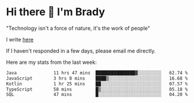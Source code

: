 # Hi there 👋 I'm Brady

"Technology isn't a force of nature, it's the work of people"

I write [here](https://github.com/hawk0120/blog)

If I haven't responded in a few days, please email me directly. 

Here are my stats from the last week:
<!--START_SECTION:waka-->

```txt
Java              11 hrs 47 mins  ███████████████▓░░░░░░░░░   62.74 %
JavaScript        3 hrs 8 mins    ████▒░░░░░░░░░░░░░░░░░░░░   16.68 %
Kotlin            1 hr 25 mins    ██░░░░░░░░░░░░░░░░░░░░░░░   07.57 %
TypeScript        58 mins         █▒░░░░░░░░░░░░░░░░░░░░░░░   05.18 %
SQL               47 mins         █░░░░░░░░░░░░░░░░░░░░░░░░   04.20 %
```

<!--END_SECTION:waka-->


